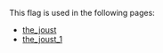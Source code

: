 This flag is used in the following pages:
 - [the_joust](../events/the_joust.md)
 - [the_joust_1](../events/the_joust_1.md)

